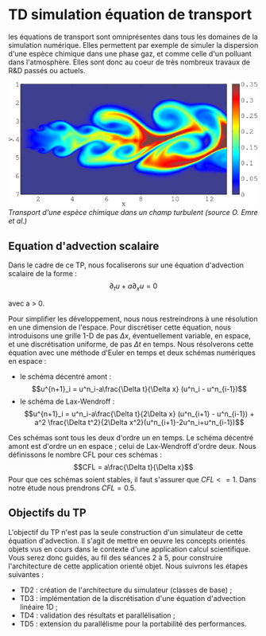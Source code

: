 # TD simulation équation de transport

les équations de transport sont omniprésentes dans tous les domaines de la simulation numérique. Elles permettent par exemple de simuler la dispersion d'une espèce chimique dans une phase gaz, et comme celle d'un polluant dans l'atmosphère. Elles sont donc au coeur de très nombreux travaux de R&D passés ou actuels.

![Image du transport d'une espèce chimique dans un champ turbulent](TracerTransport.png)
*Transport d'une espèce chimique dans un champ turbulent (source O. Emre et al.)*

## Equation d'advection scalaire

Dans le cadre de ce TP, nous focaliserons sur une équation d'advection scalaire de la forme :
$$ \partial_t u+a \partial_x u = 0$$

avec a > 0.

Pour simplifier les développement, nous nous restreindrons à une résolution en une dimension de l'espace.
Pour discrétiser cette équation, nous introduisons une grille 1-D de pas $\Delta x$, éventuellement variable, en espace, et une discrétisation uniforme, de pas $\Delta t$ en temps. Nous résolverons cette équation avec une méthode d'Euler en temps et deux schémas numériques en espace :

- le schéma décentré amont :
$$u^{n+1}_i = u^n_i-a\frac{\Delta t}{\Delta x} (u^n_i - u^n_{i-1})$$
- le schéma de Lax-Wendroff :
$$u^{n+1}_i = u^n_i-a\frac{\Delta t}{2\Delta x} (u^n_{i+1} - u^n_{i-1}) + a^2 \frac{\Delta t^2}{2\Delta x^2}(u^n_{i+1}-2u^n_i+u^n_{i-1})$$

Ces schémas sont tous les deux d'ordre un en temps. Le schéma décentré amont est d'ordre un en espace ; celui de Lax-Wendroff d'ordre deux.
Nous définissons le nombre CFL pour ces schémas :
$$CFL = a\frac{\Delta t}{\Delta x}$$
Pour que ces schémas soient stables, il faut s'assurer que $CFL <=1$. Dans notre étude nous prendrons $CFL = 0.5$.

## Objectifs du TP

L'objectif du TP n'est pas la seule construction d'un simulateur de cette équation d'advection. Il s'agit de mettre en oeuvre les concepts orientés objets vus en cours dans le contexte d'une application calcul scientifique.
Vous serez donc guidés, au fil des séances 2 à 5, pour construire l'architecture de cette application orienté objet. Nous suivrons les étapes suivantes :

- TD2 : création de l'architecture du simulateur (classes de base) ;
- TD3 : implémentation de la discrétisation d'une équation d'advection linéaire 1D ;
- TD4 : validation des résultats et parallélisation ;
- TD5 : extension du parallélisme pour la portabilité des performances.
